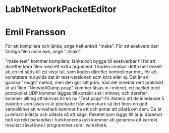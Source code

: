 # Lab1NetworkPacketEditor 
# Emil Fransson

För att kompilera och länka, ange helt enkelt "make".
För att exekvera den färdiga filen main.exe, ange "./main".

"make test" kommer kompilera, länka och bygga till exekverbar fil för att därefter köra filen med ett extra argument. I koden innebär detta helt enkelt att en int sätts till ett visst tal, som koden därefter kontrollerar mot, för att konstatera huruvida det är test-versionen som körs eller ej. Det är en ganska "rough" metod, men den gör sitt jobb.
Vad det innebär rent praktiskt är att filen "NetworkDump.pcap" kommer läsas in i minnet, ett packet med protokollet UDP kommer läggas till korrekt sist i minnet, och därefter kommer allting att skrivas till en ny "Test.pcap"-fil. Notera att de inledande 5 paketen som läses in är plockade från wireshark så det finns en god sannolikhet att wireshark kommer ha ett och annat att påstå om dem. De är ju enbart inlästa och utlästa så att säga. Paketet som läggs till är ju däremot helt korrekt behandlat i funktionerna och kommer att generera ett korrekt resultat såväl inne i programmet som i wireshark.
 
